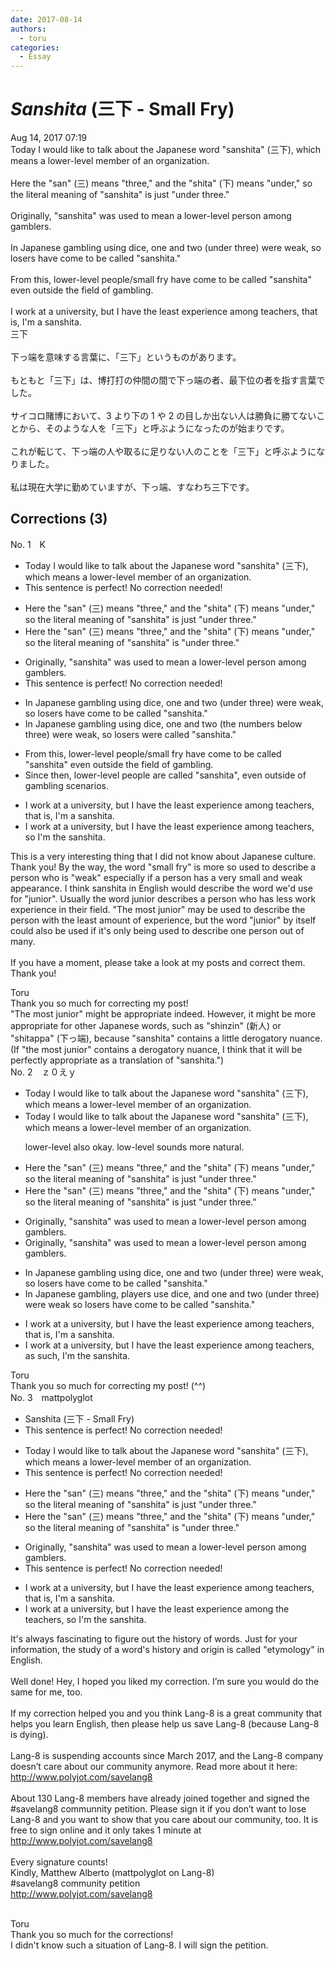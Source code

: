 ```yaml
---
date: 2017-08-14
authors:
  - toru
categories:
  - Essay
---
```


<h1 id="subject_show"><strong><em>Sanshita</strong></em> (三下 - Small Fry)</h1>
<div class="date">Aug 14, 2017 07:19</div>
<div id="post"><div id="body_show_ori">
Today I would like to talk about the Japanese word "sanshita" (三下), which means a lower-level member of an organization.<br/><br/>Here the "san" (三) means "three," and the "shita" (下) means "under," so the literal meaning of "sanshita" is just "under three."<br/><br/>Originally, "sanshita" was used to mean a lower-level person among gamblers.<br/><br/>In Japanese gambling using dice, one and two (under three) were weak, so losers have come to be called "sanshita."<br/><br/>From this, lower-level people/small fry have come to be called "sanshita" even outside the field of gambling.<br/><br/>I work at a university, but I have the least experience among teachers, that is, I'm a sanshita.
</div></div>

<!-- more -->

<div id="post_ja"><div id="body_show_mo">
三下<br/><br/>下っ端を意味する言葉に、「三下」というものがあります。<br/><br/>もともと「三下」は、博打打の仲間の間で下っ端の者、最下位の者を指す言葉でした。<br/><br/>サイコロ賭博において、3 より下の 1 や 2 の目しか出ない人は勝負に勝てないことから、そのような人を「三下」と呼ぶようになったのが始まりです。<br/><br/>これが転じて、下っ端の人や取るに足りない人のことを「三下」と呼ぶようになりました。<br/><br/>私は現在大学に勤めていますが、下っ端、すなわち三下です。
</div></div>

## Corrections (3)
<div id="block"><div class="first_name"> No. 1　<span class="just_name">K</span></div><div id="block2">
<ul class="correction_field">
<li class="incorrect">Today I would like to talk about the Japanese word "sanshita" (三下), which means a lower-level member of an organization.</li>
<li class="corrected perfect">This sentence is perfect! No correction needed!</li>
</ul>
<ul class="correction_field">
<li class="incorrect">Here the "san" (三) means "three," and the "shita" (下) means "under," so the literal meaning of "sanshita" is just "under three."</li>
<li class="corrected correct">
Here the "san" (三) means "three," and the "shita" (下) means "under," so the literal meaning of "sanshita" is "under three."
</li>
</ul>
<ul class="correction_field">
<li class="incorrect">Originally, "sanshita" was used to mean a lower-level person among gamblers.</li>
<li class="corrected perfect">This sentence is perfect! No correction needed!</li>
</ul>
<ul class="correction_field">
<li class="incorrect">In Japanese gambling using dice, one and two (under three) were weak, so losers have come to be called "sanshita."</li>
<li class="corrected correct">
In Japanese gambling using dice, one and two (the numbers below three) were weak, so losers were called "sanshita."
</li>
</ul>
<ul class="correction_field">
<li class="incorrect">From this, lower-level people/small fry have come to be called "sanshita" even outside the field of gambling.</li>
<li class="corrected correct">
Since then, lower-level people are called "sanshita", even outside of gambling scenarios.
</li>
</ul>
<ul class="correction_field">
<li class="incorrect">I work at a university, but I have the least experience among teachers, that is, I'm a sanshita.</li>
<li class="corrected correct">
I work at a university, but I have the least experience among teachers, so I'm the sanshita.
</li>
</ul>
<p class="comment_small">
 This is a very interesting thing that I did not know about Japanese culture. Thank you! By the way, the word "small fry" is more so used to describe a person who is "weak" especially if a person has a very small and weak appearance. I think sanshita in English would describe the word we'd use for "junior". Usually the word junior describes a person who has less work experience in their field. "The most junior" may be used to describe the person with the least amount of experience, but the word "junior" by itself could also be used if it's only being used to describe one person out of many.
 <br/>
 <br/>
 If you have a moment, please take a look at my posts and correct them. Thank you!
</p>

</div><div class="name"><span class="just_name">Toru</span><br>
Thank you so much for correcting my post!<br/>"The most junior" might be appropriate indeed. However, it might be more appropriate for other Japanese words, such as "shinzin" (新人) or "shitappa" (下っ端), because "sanshita" contains a little derogatory nuance.<br/>(If "the most junior" contains a derogatory nuance, I think that it will be perfectly appropriate as a translation of "sanshita.")
</div>
</div>
<div id="block"><div class="first_name"> No. 2　<span class="just_name">ｚ０えｙ</span></div><div id="block2">
<ul class="correction_field">
<li class="incorrect">Today I would like to talk about the Japanese word "sanshita" (三下), which means a lower-level member of an organization.</li>
<li class="corrected correct">
Today I would like to talk about the Japanese word "sanshita" (三下), which means a low<span class="sline">er</span>-level member of an organization.
<p class="correction_comment">lower-level also okay. low-level sounds more natural.</p>
</li>
</ul>
<ul class="correction_field">
<li class="incorrect">Here the "san" (三) means "three," and the "shita" (下) means "under," so the literal meaning of "sanshita" is just "under three."</li>
<li class="corrected correct">
Here the "san" (三) means "three," and the "shita" (下) means "under," so the literal meaning of "sanshita" is<span class="sline"> just</span> "under three."
</li>
</ul>
<ul class="correction_field">
<li class="incorrect">Originally, "sanshita" was used to mean a lower-level person among gamblers.</li>
<li class="corrected correct">
Originally, "sanshita" was used to mean a low<span class="sline">er</span>-level person among gamblers.
</li>
</ul>
<ul class="correction_field">
<li class="incorrect">In Japanese gambling using dice, one and two (under three) were weak, so losers have come to be called "sanshita."</li>
<li class="corrected correct">
In Japanese gambling, players use dice, and one and two (under three) were weak so losers have come to be called "sanshita."
</li>
</ul>
<ul class="correction_field">
<li class="incorrect">I work at a university, but I have the least experience among teachers, that is, I'm a sanshita.</li>
<li class="corrected correct">
I work at a university, but I have the least experience among teachers, as such, I'm the sanshita.
</li>
</ul>
</div><div class="name"><span class="just_name">Toru</span><br>
Thank you so much for correcting my post! (^^)
</div>
</div>
<div id="block"><div class="first_name"> No. 3　<span class="just_name">mattpolyglot</span></div><div id="block2">
<ul class="correction_field">
<li class="incorrect">Sanshita (三下 - Small Fry)</li>
<li class="corrected perfect">This sentence is perfect! No correction needed!</li>
</ul>
<ul class="correction_field">
<li class="incorrect">Today I would like to talk about the Japanese word "sanshita" (三下), which means a lower-level member of an organization.</li>
<li class="corrected perfect">This sentence is perfect! No correction needed!</li>
</ul>
<ul class="correction_field">
<li class="incorrect">Here the "san" (三) means "three," and the "shita" (下) means "under," so the literal meaning of "sanshita" is just "under three."</li>
<li class="corrected correct">
Here the "san" (三) means "three," and the "shita" (下) means "under," so the literal meaning of "sanshita" is "under three."
</li>
</ul>
<ul class="correction_field">
<li class="incorrect">Originally, "sanshita" was used to mean a lower-level person among gamblers.</li>
<li class="corrected perfect">This sentence is perfect! No correction needed!</li>
</ul>
<ul class="correction_field">
<li class="incorrect">I work at a university, but I have the least experience among teachers, that is, I'm a sanshita.</li>
<li class="corrected correct">
I work at a university, but I have the least experience among the teachers, so I'm the sanshita.
</li>
</ul>
<p class="comment_small">
 It's always fascinating to figure out the history of words. Just for your information, the study of a word's history and origin is called "etymology" in English.
 <br/>
 <br/>
 Well done! Hey, I hoped you liked my correction. I’m sure you would do the same for me, too.
 <br/>
 <br/>
 If my correction helped you and you think Lang-8 is a great community that helps you learn English, then please help us save Lang-8 (because Lang-8 is dying).
 <br/>
 <br/>
 Lang-8 is suspending accounts since March 2017, and the Lang-8 company doesn’t care about our community anymore. Read more about it here:
 <a href="http://www.polyjot.com/savelang8" target="_blank">
  http://www.polyjot.com/savelang8
 </a>
 <br/>
 <br/>
 About 130 Lang-8 members have already joined together and signed the #savelang8 communnity petition. Please sign it if you don’t want to lose Lang-8 and you want to show that you care about our community, too. It is free to sign online and it only takes 1 minute at
 <a href="http://www.polyjot.com/savelang8" target="_blank">
  http://www.polyjot.com/savelang8
 </a>
 <br/>
 <br/>
 Every signature counts!
 <br/>
 Kindly, Matthew Alberto (mattpolyglot on Lang-8)
 <br/>
 #savelang8 community petition
 <br/>
 <a href="http://www.polyjot.com/savelang8" target="_blank">
  http://www.polyjot.com/savelang8
 </a>
 <br/>
 <br/>
</p>

</div><div class="name"><span class="just_name">Toru</span><br>
Thank you so much for the corrections!<br/>I didn't know such a situation of Lang-8. I will sign the petition.
</div>
</div>
